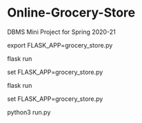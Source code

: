 # Online-Grocery-Store
DBMS Mini Project for Spring 2020-21

export FLASK_APP=grocery_store.py

flask run

set FLASK_APP=grocery_store.py

flask run

set FLASK_APP=grocery_store.py

python3 run.py
